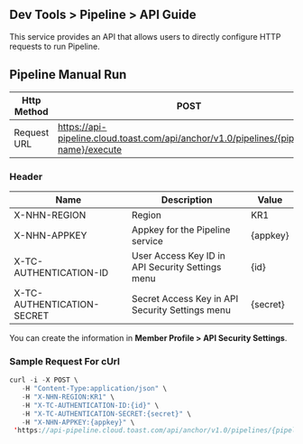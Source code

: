 ## Dev Tools > Pipeline > API Guide

This service provides an API that allows users to directly configure HTTP requests to run Pipeline.

## Pipeline Manual Run

| Http Method | POST |
| ----------- | ---- |
| Request URL | https://api-pipeline.cloud.toast.com/api/anchor/v1.0/pipelines/{pipeline-name}/execute |

### Header
| Name | Description | Value |
| ---- | ----------- | ----- |
| X-NHN-REGION | Region | KR1 |
| X-NHN-APPKEY | Appkey for the Pipeline service | {appkey} |
| X-TC-AUTHENTICATION-ID | User Access Key ID in API Security Settings menu | {id} |
| X-TC-AUTHENTICATION-SECRET | Secret Access Key in API Security Settings menu | {secret} |

You can create the information in **Member Profile > API Security Settings**.

### Sample Request For cUrl

``` java
curl -i -X POST \
   -H "Content-Type:application/json" \
   -H "X-NHN-REGION:KR1" \
   -H "X-TC-AUTHENTICATION-ID:{id}" \
   -H "X-TC-AUTHENTICATION-SECRET:{secret}" \
   -H "X-NHN-APPKEY:{appkey}" \
 'https://api-pipeline.cloud.toast.com/api/anchor/v1.0/pipelines/{pipeline-name}/execute'
```